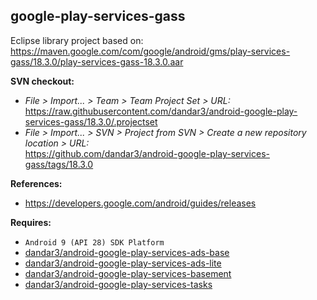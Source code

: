 ## google-play-services-gass

Eclipse library project based on:<br/>
https://maven.google.com/com/google/android/gms/play-services-gass/18.3.0/play-services-gass-18.3.0.aar

**SVN checkout:**
- _File > Import... > Team > Team Project Set > URL:_<br/>
  https://raw.githubusercontent.com/dandar3/android-google-play-services-gass/18.3.0/.projectset
- _File > Import... > SVN > Project from SVN > Create a new repository location > URL:_<br/>
  https://github.com/dandar3/android-google-play-services-gass/tags/18.3.0

**References:**
- https://developers.google.com/android/guides/releases

**Requires:**
- `Android 9 (API 28) SDK Platform`
- [dandar3/android-google-play-services-ads-base](https://github.com/dandar3/android-google-play-services-ads-base/tree/18.3.0)
- [dandar3/android-google-play-services-ads-lite](https://github.com/dandar3/android-google-play-services-ads-lite/tree/18.3.0)
- [dandar3/android-google-play-services-basement](https://github.com/dandar3/android-google-play-services-basement/tree/17.0.0)
- [dandar3/android-google-play-services-tasks](https://github.com/dandar3/android-google-play-services-tasks/tree/17.0.0)
